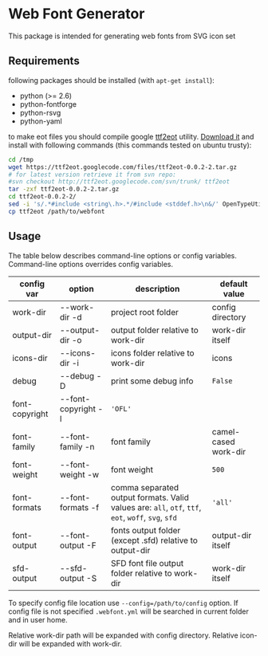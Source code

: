 # Web Font Generator

This package is intended for generating web fonts from SVG icon set

## Requirements

following packages should be installed (with `apt-get install`):

* python (>= 2.6)
* python-fontforge
* python-rsvg
* python-yaml

to make eot files you should compile google [ttf2eot](https://code.google.com/p/ttf2eot/) utility. [Download it](https://ttf2eot.googlecode.com/files/ttf2eot-0.0.2-2.tar.gz) and install with following commands (this commands tested on ubuntu trusty):

```sh
cd /tmp
wget https://ttf2eot.googlecode.com/files/ttf2eot-0.0.2-2.tar.gz
# for latest version retrieve it from svn repo:
#svn checkout http://ttf2eot.googlecode.com/svn/trunk/ ttf2eot
tar -zxf ttf2eot-0.0.2-2.tar.gz
cd ttf2eot-0.0.2-2/
sed -i 's/.*#include <string\.h>.*/#include <stddef.h>\n&/' OpenTypeUtilities.cpp
cp ttf2eot /path/to/webfont
```

## Usage

The table below describes command-line options or config variables. Command-line options overrides config variables.

config var|option|description|default value
----------|------|-----------|-------------
work-dir|--work-dir -d|project root folder|config directory
output-dir|--output-dir -o|output folder relative to work-dir|work-dir itself
icons-dir|--icons-dir -i|icons folder relative to work-dir|icons
debug|--debug -D|print some debug info|`False`
font-copyright|--font-copyright -l|`'OFL'`
font-family|--font-family -n|font family|camel-cased work-dir
font-weight|--font-weight -w|font weight|`500`
font-formats|--font-formats -f|comma separated output formats. Valid values are: `all`, `otf`, `ttf`, `eot`, `woff`, `svg`, `sfd` |`'all'`
font-output|--font-output -F|fonts output folder (except .sfd) relative to output-dir|output-dir itself
sfd-output|--sfd-output -S|SFD font file output folder relative to work-dir|work-dir itself

To specify config file location use `--config=/path/to/config` option. If config file is not specified `.webfont.yml` will be searched in current folder and in user home.

Relative work-dir path will be expanded with config directory. Relative icon-dir will be expanded with work-dir.
